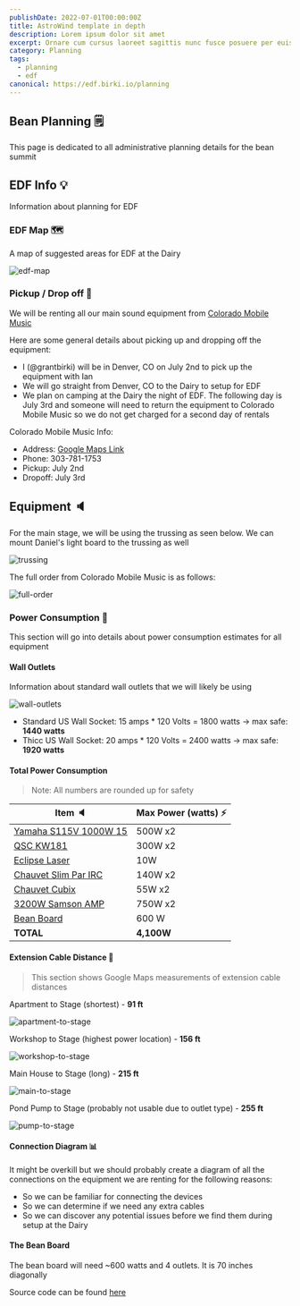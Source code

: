 ```yaml
---
publishDate: 2022-07-01T00:00:00Z
title: AstroWind template in depth
description: Lorem ipsum dolor sit amet
excerpt: Ornare cum cursus laoreet sagittis nunc fusce posuere per euismod dis vehicula a, semper fames lacus maecenas
category: Planning
tags:
  - planning
  - edf
canonical: https://edf.birki.io/planning
---
```


## Bean Planning 🗒️

This page is dedicated to all administrative planning details for the bean summit

## EDF Info 💡

Information about planning for EDF

### EDF Map 🗺️

A map of suggested areas for EDF at the Dairy

![edf-map](/assets/planning/edf-map.png)

### Pickup / Drop off 🚗

We will be renting all our main sound equipment from [Colorado Mobile Music](https://coloradomobilemusic.com/)

Here are some general details about picking up and dropping off the equipment:

- I (@grantbirki) will be in Denver, CO on July 2nd to pick up the equipment with Ian
- We will go straight from Denver, CO to the Dairy to setup for EDF
- We plan on camping at the Dairy the night of EDF. The following day is July 3rd and someone will need to return the equipment to Colorado Mobile Music so we do not get charged for a second day of rentals

Colorado Mobile Music Info:

- Address: [Google Maps Link](https://goo.gl/maps/QLXCj81rMXbLHF4cA)
- Phone: 303-781-1753
- Pickup: July 2nd
- Dropoff: July 3rd

## Equipment 🔈

For the main stage, we will be using the trussing as seen below. We can mount Daniel's light board to the trussing as well

![trussing](/assets/planning/trussing.png)

The full order from Colorado Mobile Music is as follows:

![full-order](/assets/planning/full-order.png)

### Power Consumption 🔌

This section will go into details about power consumption estimates for all equipment

#### Wall Outlets

Information about standard wall outlets that we will likely be using

![wall-outlets](/assets/planning/wall-outlets.png)

- Standard US Wall Socket: 15 amps \* 120 Volts = 1800 watts -> max safe: **1440 watts**
- Thicc US Wall Socket: 20 amps \* 120 Volts = 2400 watts -> max safe: **1920 watts**

#### Total Power Consumption

> Note: All numbers are rounded up for safety

| Item 🔈                                                    | Max Power (watts) ⚡ |
| ---------------------------------------------------------- | -------------------- |
| [Yamaha S115V 1000W 15](/assets/planning/S115V-speaker.png)   | 500W x2              |
| [QSC KW181](/assets/planning/qsc-sub.png)                     | 300W x2              |
| [Eclipse Laser](/assets/planning/eclipse.jpg)                 | 10W                  |
| [Chauvet Slim Par IRC](/assets/planning/chauvet-slim-par.png) | 140W x2              |
| [Chauvet Cubix](/assets/planning/chauvet-cubix.png)           | 55W x2               |
| [3200W Samson AMP](assets/planning/samson-amp-specs.pdf)      | 750W x2              |
| [Bean Board](https://github.com/GrantBirki/bean-board)     | 600 W                |
| **TOTAL**                                                  | **4,100W**           |

#### Extension Cable Distance 📏

> This section shows Google Maps measurements of extension cable distances

Apartment to Stage (shortest) - **91 ft**

![apartment-to-stage](/assets/planning/apartment-to-stage.png)

Workshop to Stage (highest power location) - **156 ft**

![workshop-to-stage](/assets/planning/workshop-to-stage.png)

Main House to Stage (long) - **215 ft**

![main-to-stage](/assets/planning/main-to-stage.png)

Pond Pump to Stage (probably not usable due to outlet type) - **255 ft**

![pump-to-stage](/assets/planning/pump-to-stage.png)

#### Connection Diagram 📊

It might be overkill but we should probably create a diagram of all the connections on the equipment we are renting for the following reasons:

- So we can be familiar for connecting the devices
- So we can determine if we need any extra cables
- So we can discover any potential issues before we find them during setup at the Dairy

#### The Bean Board

The bean board will need ~600 watts and 4 outlets. It is 70 inches diagonally

Source code can be found [here](https://github.com/GrantBirki/bean-board)
